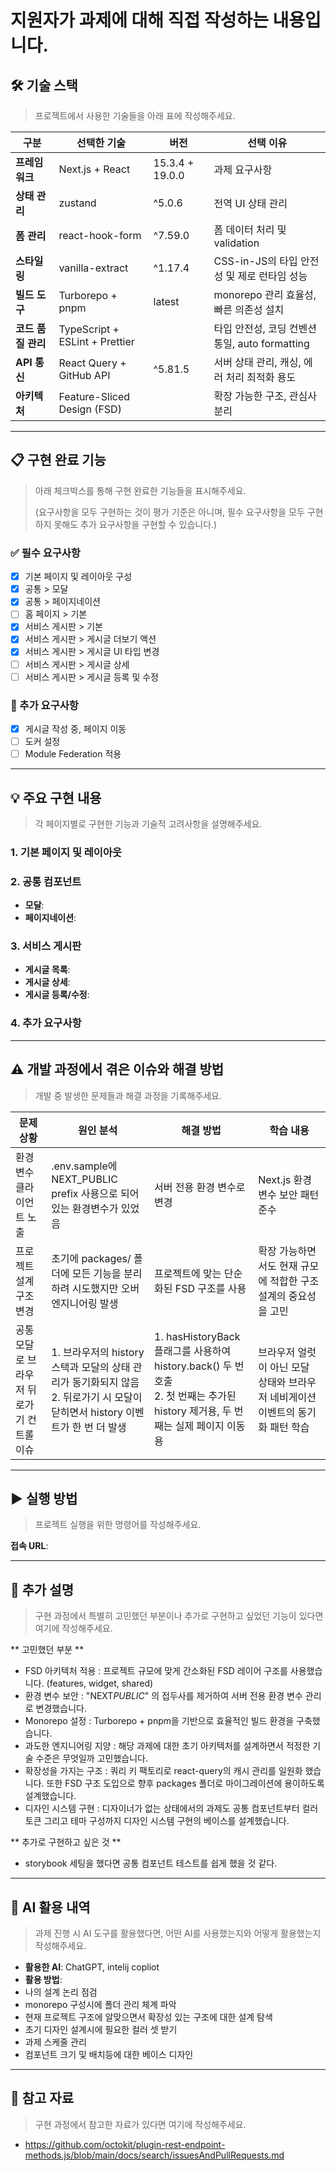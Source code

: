 # 지원자가 과제에 대해 직접 작성하는 내용입니다.

## 🛠 기술 스택

> 프로젝트에서 사용한 기술들을 아래 표에 작성해주세요.

| 구분               | 선택한 기술                    | 버전            | 선택 이유                                      |
| ------------------ | ------------------------------ | --------------- | ---------------------------------------------- |
| **프레임워크**     | Next.js + React                | 15.3.4 + 19.0.0 | 과제 요구사항                                  |
| **상태 관리**      | zustand                        | ^5.0.6          | 전역 UI 상태 관리                              |
| **폼 관리**        | react-hook-form                | ^7.59.0         | 폼 데이터 처리 및 validation                   |
| **스타일링**       | vanilla-extract                | ^1.17.4         | CSS-in-JS의 타입 안전성 및 제로 런타임 성능    |
| **빌드 도구**      | Turborepo + pnpm               | latest          | monorepo 관리 효율성, 빠른 의존성 설치         |
| **코드 품질 관리** | TypeScript + ESLint + Prettier |                 | 타입 안전성, 코딩 컨벤션 통일, auto formatting |
| **API 통신**       | React Query + GitHub API       | ^5.81.5         | 서버 상태 관리, 캐싱, 에러 처리 최적화 용도    |
| **아키텍처**       | Feature-Sliced Design (FSD)    |                 | 확장 가능한 구조, 관심사 분리                  |

---

## 📋 구현 완료 기능

> 아래 체크박스를 통해 구현 완료한 기능들을 표시해주세요.
>
> (요구사항을 모두 구현하는 것이 평가 기준은 아니며, 필수 요구사항을 모두 구현하지 못해도 추가 요구사항을 구현할 수 있습니다.)

### ✅ 필수 요구사항

- [x] 기본 페이지 및 레이아웃 구성
- [x] 공통 > 모달
- [x] 공통 > 페이지네이션
- [ ] 홈 페이지 > 기본
- [x] 서비스 게시판 > 기본
- [x] 서비스 게시판 > 게시글 더보기 액션
- [x] 서비스 게시판 > 게시글 UI 타입 변경
- [ ] 서비스 게시판 > 게시글 상세
- [ ] 서비스 게시판 > 게시글 등록 및 수정

### 🎯 추가 요구사항

- [x] 게시글 작성 중, 페이지 이동
- [ ] 도커 설정
- [ ] Module Federation 적용

---

## 💡 주요 구현 내용

> 각 페이지별로 구현한 기능과 기술적 고려사항을 설명해주세요.

### 1. 기본 페이지 및 레이아웃

### 2. 공통 컴포넌트

- **모달**:
- **페이지네이션**:

### 3. 서비스 게시판

- **게시글 목록**:
- **게시글 상세**:
- **게시글 등록/수정**:

### 4. 추가 요구사항

---

## ⚠️ 개발 과정에서 겪은 이슈와 해결 방법

> 개발 중 발생한 문제들과 해결 과정을 기록해주세요.

| 문제 상황                                 | 원인 분석                                                                                                                        | 해결 방법                                                                                                                         | 학습 내용                                                                      |
| ----------------------------------------- | -------------------------------------------------------------------------------------------------------------------------------- | --------------------------------------------------------------------------------------------------------------------------------- | ------------------------------------------------------------------------------ |
| 환경 변수 클라이언트 노출                 | .env.sample에 NEXT_PUBLIC prefix 사용으로 되어 있는 환경변수가 있었음                                                            | 서버 전용 환경 변수로 변경                                                                                                        | Next.js 환경 변수 보안 패턴 준수                                               |
| 프로젝트 설계 구조 변경                   | 초기에 packages/ 폴더에 모든 기능을 분리하려 시도했지만 오버엔지니어링 발생                                                      | 프로젝트에 맞는 단순화된 FSD 구조를 사용                                                                                          | 확장 가능하면서도 현재 규모에 적합한 구조 설계의 중요성을 고민                 |
| 공통 모달로 브라우저 뒤로가기 컨트롤 이슈 | 1. 브라우저의 history 스택과 모달의 상태 관리가 동기화되지 않음<br>2. 뒤로가기 시 모달이 닫히면서 history 이벤트가 한 번 더 발생 | 1. hasHistoryBack 플래그를 사용하여 history.back() 두 번 호출<br>2. 첫 번째는 추가된 history 제거용, 두 번째는 실제 페이지 이동용 | 브라우저 얼럿이 아닌 모달 상태와 브라우저 네비게이션 이벤트의 동기화 패턴 학습 |

---

## ▶ 실행 방법

> 프로젝트 실행을 위한 명령어를 작성해주세요.

**접속 URL**:

---

## 📝 추가 설명

> 구현 과정에서 특별히 고민했던 부분이나 추가로 구현하고 싶었던 기능이 있다면 여기에 작성해주세요.

** 고민했던 부분 **

- FSD 아키텍처 적용 : 프로젝트 규모에 맞게 간소화된 FSD 레이어 구조를 사용했습니다. (features, widget, shared)
- 환경 변수 보안 : "NEXT*PUBLIC*" 의 접두사를 제거하여 서버 전용 환경 변수 관리로 변경했습니다.
- Monorepo 설정 : Turborepo + pnpm을 기반으로 효율적인 빌드 환경을 구축했습니다.
- 과도한 엔지니어링 지양 : 해당 과제에 대한 초기 아키텍처를 설계하면서 적정한 기술 수준은 무엇일까 고민했습니다.
- 확장성을 가지는 구조 : 쿼리 키 팩토리로 react-query의 캐시 관리를 일원화 했습니다. 또한 FSD 구조 도입으로 향후 packages 폴더로 마이그레이션에 용이하도록 설계했습니다.
- 디자인 시스템 구현 : 디자이너가 없는 상태에서의 과제도 공통 컴포넌트부터 컬러 토큰 그리고 테마 구성까지 디자인 시스템 구현의 베이스를 설계했습니다.

** 추가로 구현하고 싶은 것 **

- storybook 세팅을 했다면 공통 컴포넌트 테스트를 쉽게 했을 것 같다.

---

## 🤖 AI 활용 내역

> 과제 진행 시 AI 도구를 활용했다면, 어떤 AI를 사용했는지와 어떻게 활용했는지 작성해주세요.

- **활용한 AI**:
  ChatGPT, intelij copliot
- **활용 방법**:
- 나의 설계 논리 점검
- monorepo 구성시에 폴더 관리 체계 파악
- 현재 프로젝트 구조에 알맞으면서 확장성 있는 구조에 대한 설계 탐색
- 초기 디자인 설계시에 필요한 컬러 셋 받기
- 과제 스케줄 관리
- 컴포넌트 크기 및 배치등에 대한 베이스 디자인

---

## 🔗 참고 자료

> 구현 과정에서 참고한 자료가 있다면 여기에 작성해주세요.

- https://github.com/octokit/plugin-rest-endpoint-methods.js/blob/main/docs/search/issuesAndPullRequests.md
